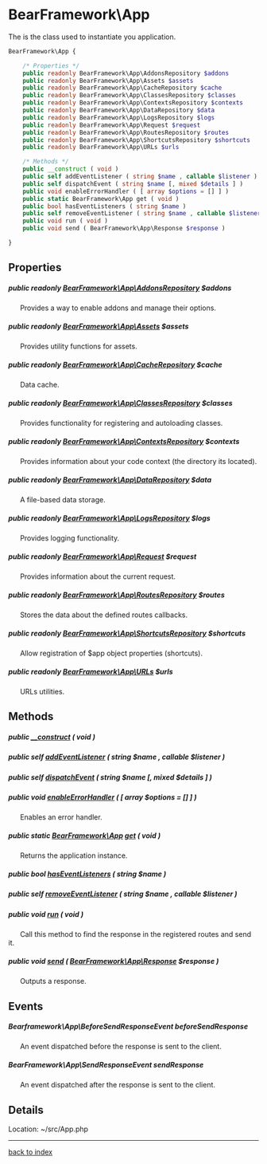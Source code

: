 # BearFramework\App

The is the class used to instantiate you application.

```php
BearFramework\App {

	/* Properties */
	public readonly BearFramework\App\AddonsRepository $addons
	public readonly BearFramework\App\Assets $assets
	public readonly BearFramework\App\CacheRepository $cache
	public readonly BearFramework\App\ClassesRepository $classes
	public readonly BearFramework\App\ContextsRepository $contexts
	public readonly BearFramework\App\DataRepository $data
	public readonly BearFramework\App\LogsRepository $logs
	public readonly BearFramework\App\Request $request
	public readonly BearFramework\App\RoutesRepository $routes
	public readonly BearFramework\App\ShortcutsRepository $shortcuts
	public readonly BearFramework\App\URLs $urls

	/* Methods */
	public __construct ( void )
	public self addEventListener ( string $name , callable $listener )
	public self dispatchEvent ( string $name [, mixed $details ] )
	public void enableErrorHandler ( [ array $options = [] ] )
	public static BearFramework\App get ( void )
	public bool hasEventListeners ( string $name )
	public self removeEventListener ( string $name , callable $listener )
	public void run ( void )
	public void send ( BearFramework\App\Response $response )

}
```

## Properties

##### public readonly [BearFramework\App\AddonsRepository](bearframework.app.addonsrepository.class.md) $addons

&nbsp;&nbsp;&nbsp;&nbsp;&nbsp;&nbsp;Provides a way to enable addons and manage their options.

##### public readonly [BearFramework\App\Assets](bearframework.app.assets.class.md) $assets

&nbsp;&nbsp;&nbsp;&nbsp;&nbsp;&nbsp;Provides utility functions for assets.

##### public readonly [BearFramework\App\CacheRepository](bearframework.app.cacherepository.class.md) $cache

&nbsp;&nbsp;&nbsp;&nbsp;&nbsp;&nbsp;Data cache.

##### public readonly [BearFramework\App\ClassesRepository](bearframework.app.classesrepository.class.md) $classes

&nbsp;&nbsp;&nbsp;&nbsp;&nbsp;&nbsp;Provides functionality for registering and autoloading classes.

##### public readonly [BearFramework\App\ContextsRepository](bearframework.app.contextsrepository.class.md) $contexts

&nbsp;&nbsp;&nbsp;&nbsp;&nbsp;&nbsp;Provides information about your code context (the directory its located).

##### public readonly [BearFramework\App\DataRepository](bearframework.app.datarepository.class.md) $data

&nbsp;&nbsp;&nbsp;&nbsp;&nbsp;&nbsp;A file-based data storage.

##### public readonly [BearFramework\App\LogsRepository](bearframework.app.logsrepository.class.md) $logs

&nbsp;&nbsp;&nbsp;&nbsp;&nbsp;&nbsp;Provides logging functionality.

##### public readonly [BearFramework\App\Request](bearframework.app.request.class.md) $request

&nbsp;&nbsp;&nbsp;&nbsp;&nbsp;&nbsp;Provides information about the current request.

##### public readonly [BearFramework\App\RoutesRepository](bearframework.app.routesrepository.class.md) $routes

&nbsp;&nbsp;&nbsp;&nbsp;&nbsp;&nbsp;Stores the data about the defined routes callbacks.

##### public readonly [BearFramework\App\ShortcutsRepository](bearframework.app.shortcutsrepository.class.md) $shortcuts

&nbsp;&nbsp;&nbsp;&nbsp;&nbsp;&nbsp;Allow registration of $app object properties (shortcuts).

##### public readonly [BearFramework\App\URLs](bearframework.app.urls.class.md) $urls

&nbsp;&nbsp;&nbsp;&nbsp;&nbsp;&nbsp;URLs utilities.

## Methods

##### public [__construct](bearframework.app.__construct.method.md) ( void )

##### public self [addEventListener](bearframework.app.addeventlistener.method.md) ( string $name , callable $listener )

##### public self [dispatchEvent](bearframework.app.dispatchevent.method.md) ( string $name [, mixed $details ] )

##### public void [enableErrorHandler](bearframework.app.enableerrorhandler.method.md) ( [ array $options = [] ] )

&nbsp;&nbsp;&nbsp;&nbsp;&nbsp;&nbsp;Enables an error handler.

##### public static [BearFramework\App](bearframework.app.class.md) [get](bearframework.app.get.method.md) ( void )

&nbsp;&nbsp;&nbsp;&nbsp;&nbsp;&nbsp;Returns the application instance.

##### public bool [hasEventListeners](bearframework.app.haseventlisteners.method.md) ( string $name )

##### public self [removeEventListener](bearframework.app.removeeventlistener.method.md) ( string $name , callable $listener )

##### public void [run](bearframework.app.run.method.md) ( void )

&nbsp;&nbsp;&nbsp;&nbsp;&nbsp;&nbsp;Call this method to find the response in the registered routes and send it.

##### public void [send](bearframework.app.send.method.md) ( [BearFramework\App\Response](bearframework.app.response.class.md) $response )

&nbsp;&nbsp;&nbsp;&nbsp;&nbsp;&nbsp;Outputs a response.

## Events

##### Bearframework\App\BeforeSendResponseEvent beforeSendResponse

&nbsp;&nbsp;&nbsp;&nbsp;&nbsp;&nbsp;An event dispatched before the response is sent to the client.

##### BearFramework\App\SendResponseEvent sendResponse

&nbsp;&nbsp;&nbsp;&nbsp;&nbsp;&nbsp;An event dispatched after the response is sent to the client.

## Details

Location: ~/src/App.php

---

[back to index](index.md)

